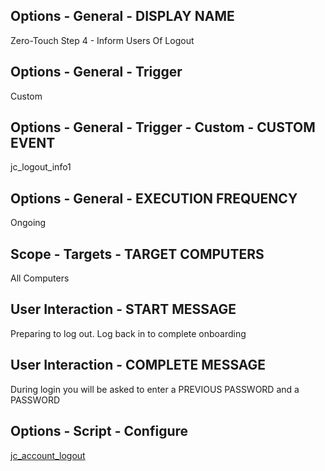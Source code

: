 ## Options - General - DISPLAY NAME

Zero-Touch Step 4 - Inform Users Of Logout

## Options - General - Trigger

Custom

## Options - General - Trigger - Custom - CUSTOM EVENT

jc_logout_info1

## Options - General - EXECUTION FREQUENCY

Ongoing

## Scope - Targets - TARGET COMPUTERS

All Computers

## User Interaction - START MESSAGE

Preparing to log out. Log back in to complete onboarding

## User Interaction - COMPLETE MESSAGE

During login you will be asked to enter a PREVIOUS PASSWORD and a PASSWORD

## Options - Script - Configure

[jc_account_logout](https://github.com/TheJumpCloud/support/blob/master/zero-touch/Jamf%20Pro/scripts/jc_account_logout.md)
